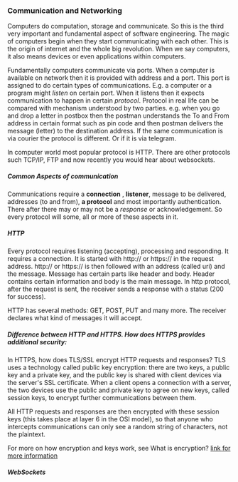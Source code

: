 ### Communication and Networking
Computers do computation, storage and communicate. So this is the third very important and fundamental aspect of software engineering. The magic of computers begin when they start communicating with each other. This is the origin of internet and the whole big revolution. When we say computers, it also means devices or even applications within computers. 

Fundamentally computers communicate via ports. When a computer is available on network then it is provided with address and a port. This port is assigned to do certain types of communications. E.g. a computer or a program might *listen* on certain port. When it listens then it expects communication to happen in certain *protocol*. Protocol in real life can be compared with mechanism understood by two parties. e.g. when you go and drop a letter in postbox then the postman understands the To and From address in certain format such as pin code and then postman delivers the message (letter) to the destination address. If the same communication is via courier the protocol is different. Or if it is via telegram. 

In computer world most popular protocol is HTTP. There are other protocols such TCP/IP, FTP and now recently you would hear about websockets. 

##### Common Aspects of communication
Communications require a **connection** , **listener**, message to be delivered, addresses (to and from), **a protocol** and most importantly authentication. There after there may or may not be a *response* or acknowledgement. So every protocol will some, all or more of these aspects in it. 


##### HTTP 
Every protocol requires listening (accepting), processing and responding. It requires a connection. It is started with http:// or https:// in the request address. http:// or https:// is then followed with an address (called uri) and the message. Message has certain parts like header and body. Header contains certain information and body is the main message. In http protocol, after the request is sent, the receiver sends a response with a status (200 for success). 

HTTP has several methods: GET, POST, PUT and many more. The receiver declares what kind of messages it will accept. 

##### Difference between HTTP and HTTPS. How does HTTPS provides additional security: 
In HTTPS, how does TLS/SSL encrypt HTTP requests and responses?
TLS uses a technology called public key encryption: there are two keys, a public key and a private key, and the public key is shared with client devices via the server's SSL certificate. When a client opens a connection with a server, the two devices use the public and private key to agree on new keys, called session keys, to encrypt further communications between them.

All HTTP requests and responses are then encrypted with these session keys (this takes place at layer 6 in the OSI model), so that anyone who intercepts communications can only see a random string of characters, not the plaintext.

For more on how encryption and keys work, see What is encryption?
[link for more information](https://www.cloudflare.com/learning/ssl/why-is-http-not-secure/#:~:text=HTTPS%20is%20HTTP%20with%20encryption,normal%20HTTP%20requests%20and%20responses.&text=A%20website%20that%20uses%20HTTP,uses%20HTTPS%20has%20https%3A%2F%2F.)

##### WebSockets



